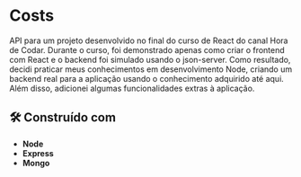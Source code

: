 # Costs
API para um projeto desenvolvido no final do curso de React do canal Hora de Codar. Durante o curso, foi demonstrado apenas como criar o frontend com React e o backend foi 
simulado usando o json-server. Como resultado, decidi praticar meus conhecimentos em desenvolvimento Node, criando um backend real para a aplicação usando o conhecimento 
adquirido até aqui. Além disso, adicionei algumas funcionalidades extras à aplicação.

## 🛠️ Construído com

* **Node**
* **Express**
* **Mongo**


